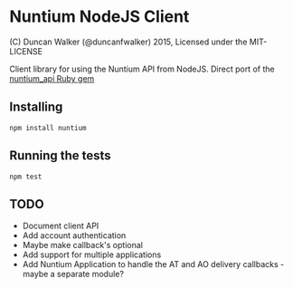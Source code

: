 
Nuntium NodeJS Client
=====================
(C) Duncan Walker (@duncanfwalker) 2015, Licensed under the MIT-LICENSE

Client library for using the Nuntium API from NodeJS. Direct port of the [nuntium_api Ruby gem](https://bitbucket.org/instedd/nuntium-api-ruby/)

Installing
----------
```
npm install nuntium
```

Running the tests
-----------------

```
npm test
```

TODO
----
* Document client API
* Add account authentication
* Maybe make callback's optional
* Add support for multiple applications 
* Add Nuntium Application to handle the AT and AO delivery callbacks - maybe a separate module?